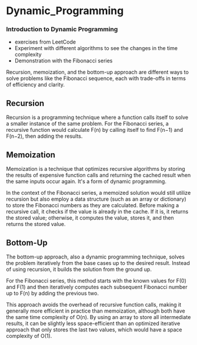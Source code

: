 # Dynamic_Programming
### Introduction to Dynamic Programming 
- exercises from LeetCode
- Experiment with different algorithms to see the changes in the time complexity
- Demonstration with the Fibonacci series 

Recursion, memoization, and the bottom-up approach are different ways to solve problems like the Fibonacci sequence, each with trade-offs in terms of efficiency and clarity.

## Recursion
Recursion is a programming technique where a function calls itself to solve a smaller instance of the same problem. For the Fibonacci series, a recursive function would calculate F(n) by calling itself to find F(n−1) and F(n−2), then adding the results.

## Memoization
Memoization is a technique that optimizes recursive algorithms by storing the results of expensive function calls and returning the cached result when the same inputs occur again. It's a form of dynamic programming.

In the context of the Fibonacci series, a memoized solution would still utilize recursion but also employ a data structure (such as an array or dictionary) to store the Fibonacci numbers as they are calculated. Before making a recursive call, it checks if the value is already in the cache. If it is, it returns the stored value; otherwise, it computes the value, stores it, and then returns the stored value. 

## Bottom-Up 
The bottom-up approach, also a dynamic programming technique, solves the problem iteratively from the base cases up to the desired result. Instead of using recursion, it builds the solution from the ground up.

For the Fibonacci series, this method starts with the known values for F(0) and F(1) and then iteratively computes each subsequent Fibonacci number up to F(n) by adding the previous two.

This approach avoids the overhead of recursive function calls, making it generally more efficient in practice than memoization, although both have the same time complexity of O(n). By using an array to store all intermediate results, it can be slightly less space-efficient than an optimized iterative approach that only stores the last two values, which would have a space complexity of O(1).

